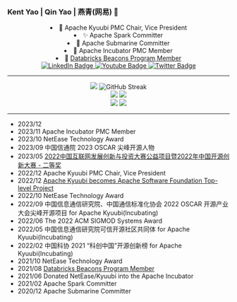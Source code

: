 ### Kent Yao | Qin Yao | 燕青(网易) 👋

<!--
**yaooqinn/yaooqinn** is a ✨ _special_ ✨ repository because its `README.md` (this file) appears on your GitHub profile.

Here are some ideas to get you started:

- 🔭 I’m currently working on ...
- 🌱 I’m currently learning ...
- 👯 I’m looking to collaborate on ...
- 🤔 I’m looking for help with ...
- 💬 Ask me about ...
- 📫 How to reach me: ...
- 😄 Pronouns: ...
- ⚡ Fun fact: ...
-->

<div align="center">
  <div>
    <li>🦊 Apache Kyuubi PMC Chair, Vice President</li>
    <li>✨ Apache Spark Committer</li>
    <li>🚢 Apache Submarine Committer</li>
    <li>🍼 Apache Incubator PMC Member</li>
    <li>🧱 <a href="https://databricks.com/discover/beacons/kent-yao">Databricks Beacons Program Member</a></li>
  </div>
</div>

<div id="badges" align="center">
  <a href="https://www.linkedin.com/in/kent-yao/">
    <img src="https://img.shields.io/badge/LinkedIn-blue?style=for-the-badge&logo=linkedin&logoColor=white" alt="LinkedIn Badge"/>
  </a>
  <a href="https://www.youtube.com/channel/UCJB4x5YuERIWS4U0i82A4XQ">
    <img src="https://img.shields.io/badge/YouTube-red?style=for-the-badge&logo=youtube&logoColor=white" alt="Youtube Badge"/>
  </a>
  <a href="https://twitter.com/kent_zju">
    <img src="https://img.shields.io/badge/Twitter-blue?style=for-the-badge&logo=twitter&logoColor=white" alt="Twitter Badge"/>
  </a>
</div>

---

<div id="github_stats" align="center">
  <div>
    <a><img src="http://github-profile-summary-cards.vercel.app/api/cards/profile-details?username=yaooqinn&theme=github" /></a>
    <a><img src="https://streak-stats.demolab.com?user=yaooqinn&theme=github-light&mode=weekly" alt="GitHub Streak" /></a>
  </div>
  
  <div>
    <a><img src="http://github-profile-summary-cards.vercel.app/api/cards/repos-per-language?username=yaooqinn&theme=github" /></a>
    <a><img src="http://github-profile-summary-cards.vercel.app/api/cards/most-commit-language?username=yaooqinn&theme=github" /></a>
  </div>
  
  <div>
    <a><img src="http://github-profile-summary-cards.vercel.app/api/cards/stats?username=yaooqinn&theme=github" /></a>
    <a><img src="http://github-profile-summary-cards.vercel.app/api/cards/productive-time?username=yaooqinn&theme=github&utcOffset=8" /></a>
  </div>
</div>

---
- 2023/12 
- 2023/11 Apache Incubator PMC Member
- 2023/10 NetEase Technology Award
- 2023/09 中国信通院 2023 OSCAR 尖峰开源人物
- 2023/05 [2022中国互联网发展创新与投资大赛公益项目暨2022年中国开源创新大赛 - 二等奖](http://bjos.oschina.net/juesaihuojiaingddanzhengshif-n121.html)
- 2022/12 Apache Kyuubi PMC Chair, Vice President
- 2022/12 [Apache Kyuubi becomes Apache Software Foundation Top-level Project](https://news.apache.org/foundation/entry/apache-kyuubi-becomes-top-level-project)
- 2022/10 NetEase Technology Award
- 2022/09 中国信息通信研究院、中国通信标准化协会 2022 OSCAR 开源产业大会尖峰开源项目 for Apache Kyuubi(Incubating)
- 2022/06 The 2022 ACM SIGMOD Systems Award
- 2022/05 中国信息通信研究院可信开源社区共同体 for Apache Kyuubi(Incubating)
- 2022/02 中国科协 2021 “科创中国”开源创新榜 for Apache Kyuubi(Incubating)
- 2021/10 NetEase Technology Award
- 2021/08 [Databricks Beacons Program Member](https://www.databricks.com/discover/beacons)
- 2021/06 Donated NetEase/Kyuubi into the Apache Incubator
- 2021/02 Apache Spark Committer
- 2020/12 Apache Submarine Committer
